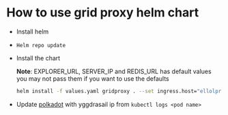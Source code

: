 # How to use grid proxy helm chart

- Install helm

- `Helm repo update`

- Install the chart

  **Note**: EXPLORER_URL, SERVER_IP and REDIS_URL has default values you may not pass them if you want to use the defaults

  ```bash
  helm install -f values.yaml gridproxy . --set ingress.host="ellolproxy.webg1dev.grid.tf" --set env.TWIN=7 --set env.SERVER_IP="0.0.0.0:8080" --set env.EXPLORER_URL="https://graphql.dev.grid.tf/graphql" --set env.REDIS_URL="localhost:6379"
  ```

- Update [polkadot](https://polkadot.js.org/apps/?rpc=wss%3A%2F%2Fexplorer.devnet.grid.tf%2Fws#/extrinsics) with yggdrasail ip from `kubectl logs <pod name>`
  